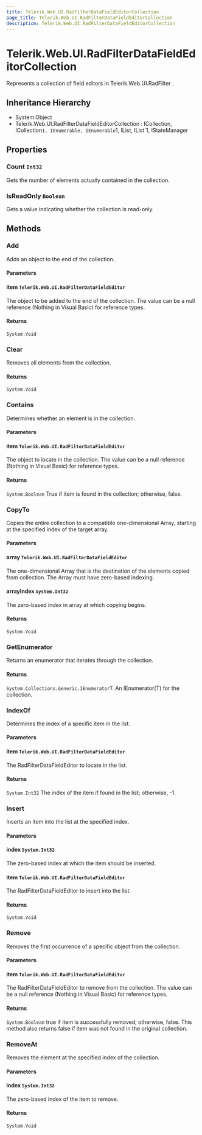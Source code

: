 ```yaml
---
title: Telerik.Web.UI.RadFilterDataFieldEditorCollection
page_title: Telerik.Web.UI.RadFilterDataFieldEditorCollection
description: Telerik.Web.UI.RadFilterDataFieldEditorCollection
---
```


# Telerik.Web.UI.RadFilterDataFieldEditorCollection

Represents a collection of field editors in Telerik.Web.UI.RadFilter .

## Inheritance Hierarchy

* System.Object
* Telerik.Web.UI.RadFilterDataFieldEditorCollection : ICollection, ICollection`1, IEnumerable, IEnumerable`1, IList, IList`1, IStateManager

## Properties

###  Count `Int32`

Gets the number of elements actually contained in the collection.

###  IsReadOnly `Boolean`

Gets a value indicating whether the collection is read-only.

## Methods

###  Add

Adds an object to the end of the collection.

#### Parameters

#### item `Telerik.Web.UI.RadFilterDataFieldEditor`

The object to be added to the end of the collection. 
            The value can be a null reference (Nothing in Visual Basic) for reference types.

#### Returns

`System.Void` 

###  Clear

Removes all elements from the collection.

#### Returns

`System.Void` 

###  Contains

Determines whether an element is in the collection.

#### Parameters

#### item `Telerik.Web.UI.RadFilterDataFieldEditor`

The object to locate in the collection. 
            The value can be a null reference (Nothing in Visual Basic) for reference types.

#### Returns

`System.Boolean` True if item is found in the collection; otherwise, false.

###  CopyTo

Copies the entire collection to a compatible one-dimensional Array, 
            starting at the specified index of the target array.

#### Parameters

#### array `Telerik.Web.UI.RadFilterDataFieldEditor`

The one-dimensional Array that is the destination of the elements copied from 
            collection. The Array must have zero-based indexing.

#### arrayIndex `System.Int32`

The zero-based index in array at which copying begins.

#### Returns

`System.Void` 

###  GetEnumerator

Returns an enumerator that iterates through the collection.

#### Returns

`System.Collections.Generic.IEnumerator`1` An IEnumerator(T) for the collection.

###  IndexOf

Determines the index of a specific item in the list.

#### Parameters

#### item `Telerik.Web.UI.RadFilterDataFieldEditor`

The RadFilterDataFieldEditor to locate in the list.

#### Returns

`System.Int32` The index of the item if found in the list; otherwise, -1.

###  Insert

Inserts an item into the list at the specified index.

#### Parameters

#### index `System.Int32`

The zero-based index at which the item should be inserted.

#### item `Telerik.Web.UI.RadFilterDataFieldEditor`

The RadFilterDataFieldEditor to insert into the list.

#### Returns

`System.Void` 

###  Remove

Removes the first occurrence of a specific object from the collection.

#### Parameters

#### item `Telerik.Web.UI.RadFilterDataFieldEditor`

The RadFilterDataFieldEditor to remove from the collection. 
            The value can be a null reference (Nothing in Visual Basic) for reference types.

#### Returns

`System.Boolean` true if item is successfully removed; otherwise, false. 
            This method also returns false if item was not found in the original collection.

###  RemoveAt

Removes the element at the specified index of the collection.

#### Parameters

#### index `System.Int32`

The zero-based index of the item to remove.

#### Returns

`System.Void` 

